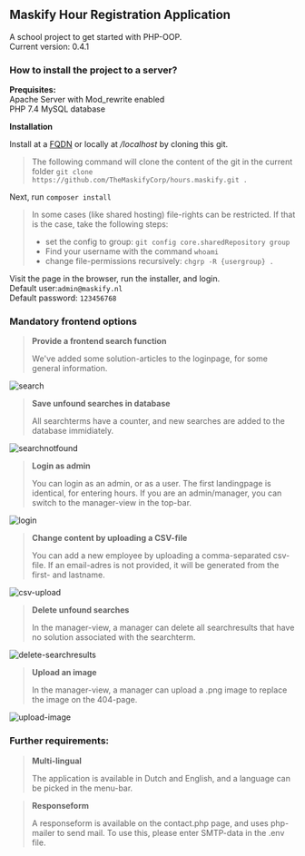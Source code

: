 ## Maskify Hour Registration Application

A school project to get started with PHP-OOP.  
Current version: 0.4.1

### How to install the project to a server?

**Prequisites:**  
Apache Server with Mod_rewrite enabled  
PHP 7.4
MySQL database  

**Installation**

Install at a [FQDN](https://en.wikipedia.org/wiki/Fully_qualified_domain_name) or locally at */localhost* by cloning this git.  

>The following command will clone the content of the git in the current folder
```git clone https://github.com/TheMaskifyCorp/hours.maskify.git .```

Next, run `composer install`

>In some cases (like shared hosting) file-rights can be restricted.
>If that is the case, take the following steps:
> - set the config to group: `git config core.sharedRepository group`
> - Find your username with the command `whoami`
> - change file-permissions recursively: `chgrp -R {usergroup} .` 

Visit the page in the browser, run the installer, and login.  
Default user:```admin@maskify.nl ```   
Default password: ```123456768```

### Mandatory frontend options

>**Provide a frontend search function** 
>  
>We've added some solution-articles to the loginpage, for some general information.

<img src="./app/uploads/readme/search.gif" alt="search"/>  

> **Save unfound searches in database**  
> 
> All searchterms have a counter, and new searches are added to the database immidiately.

<img src="./app/uploads/readme/searchNotFound.gif" alt="searchnotfound"/>

> **Login as admin**
> 
> You can login as an admin, or as a user. The first landingpage is identical, for entering hours.
> If you are an admin/manager, you can switch to the manager-view in the top-bar.

<img src="./app/uploads/readme/login.gif" alt="login">

> **Change content by uploading a CSV-file**
> 
> You can add a new employee by uploading a comma-separated csv-file.
> If an email-adres is not provided, it will be generated from the first- and lastname.

<img src="./app/uploads/readme/uploadEmp.gif" alt="csv-upload">

> **Delete unfound searches**
> 
> In the manager-view, a manager can delete all searchresults that have no solution associated with the searchterm.

<img src="./app/uploads/readme/deleteSearch.gif" alt="delete-searchresults">

> **Upload an image**
> 
> In the manager-view, a manager can upload a .png image to replace the image on the 404-page.

<img src="./app/uploads/readme/upload404.gif" alt="upload-image">

### Further requirements:

> **Multi-lingual**
> 
>The application is available in Dutch and English, and a language can be picked in the menu-bar.

> **Responseform**  
> 
>A responseform is available on the contact.php page, and uses php-mailer to send mail.
>To use this, please enter SMTP-data in the .env file.
